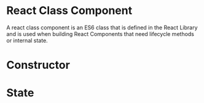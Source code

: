 # React Class Component

A react class component is an ES6 class that is defined in the React Library and
is used when building React Components that need lifecycle methods or internal
state.


# Constructor

# State
